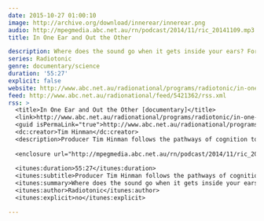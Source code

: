 ```yaml
---
date: 2015-10-27 01:00:10
image: http://archive.org/download/innerear/innerear.png
audio: http://mpegmedia.abc.net.au/rn/podcast/2014/11/ric_20141109.mp3
title: In One Ear and Out the Other

description: Where does the sound go when it gets inside your ears? For centuries philosophers and thinkers have puzzled over the nature of human perception &#x2014; and in more recent times, neuroscientists and cognitive psychologists have sought to map out how our brains perform the functions that let us perceive and understand the world around us. Take a bizarre trip inside the brain of Danish documentary producer Tim Hinman, as he does his best to follow the pathways of cognition to the source &#x2014; only to be confronted with a stranger and stranger inner universe.
series: Radiotonic
genre: documentary/science
duration: '55:27'
explicit: false
website: http://www.abc.net.au/radionational/programs/radiotonic/in-one-ear-out-the-other/5861876
feed: http://www.abc.net.au/radionational/feed/5421362/rss.xml
rss: >
  <title>In One Ear and Out the Other [documentary]</title>
  <link>http://www.abc.net.au/radionational/programs/radiotonic/in-one-ear-out-the-other/5861876</link>
  <guid isPermaLink="true">http://www.abc.net.au/radionational/programs/radiotonic/in-one-ear-out-the-other/5861876</guid>
  <dc:creator>Tim Hinman</dc:creator>
  <description>Producer Tim Hinman follows the pathways of cognition to the source – only to be confronted with a stranger and stranger inner universe.</description>
  
  <enclosure url="http://mpegmedia.abc.net.au/rn/podcast/2014/11/ric_20141109.mp3" length="53282177" type="audio/mpeg" />
  
  <itunes:duration>55:27</itunes:duration>
  <itunes:subtitle>Producer Tim Hinman follows the pathways of cognition to the source – only to be confronted with a stranger and stranger inner universe.</itunes:subtitle>
  <itunes:summary>Where does the sound go when it gets inside your ears? For centuries philosophers and thinkers have puzzled over the nature of human perception — and in more recent times, neuroscientists and cognitive psychologists have sought to map out how our brains perform the functions that let us perceive and understand the world around us. Take a bizarre trip inside the brain of Danish documentary producer Tim Hinman, as he does his best to follow the pathways of cognition to the source — only to be confronted with a stranger and stranger inner universe.</itunes:summary>
  <itunes:author>Radiotonic</itunes:author>
  <itunes:explicit>no</itunes:explicit>

---
```

